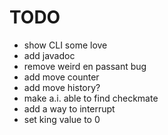 # TODO

- show CLI some love
- add javadoc
- remove weird en passant bug
- add move counter
- add move history?
- make a.i. able to find checkmate
- add a way to interrupt
- set king value to 0
